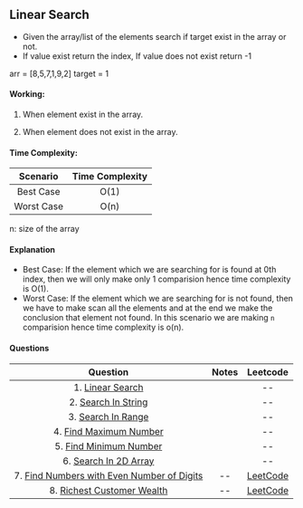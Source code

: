 ## Linear Search
- Given the array/list of the elements search if target exist in the array or not.
- If value exist return the index, If value does not exist return -1

arr = [8,5,7,1,9,2]
target = 1

#### Working:

1. When element exist in the array.
<images>

2. When element does not exist in the array.
<images>

#### Time Complexity:
   | **Scenario**        | **Time Complexity** |         
   | :-------------: |:-------------:|
   | Best Case | O(1) |                        
   |Worst Case|O(n) |
  
n: size of the array

#### Explanation

- Best Case:
If the element which we are searching for is found at 0th index, then we will only make only 1 comparision hence time complexity is O(1).
- Worst Case:
If the element which we are searching for is not found, then we have to make scan all the elements and at the end we make the conclusion that element not found. In this scenario we are making `n` comparision hence time complexity is o(n).

#### Questions
   | **Question**        | **Notes** |**Leetcode** |        
   | :-------------: |:-------------:|:-------------:|
   |1. [Linear Search](https://github.com/mayankdubey1996/DSA_and_Leetcode/blob/main/1.Linear%20Search/linear_search.py)| |--|
   |2. [Search In String](https://github.com/mayankdubey1996/DSA_and_Leetcode/blob/main/1.Linear%20Search/search_in_string.py)||--|
   |3. [Search In Range](https://github.com/mayankdubey1996/DSA_and_Leetcode/blob/main/1.Linear%20Search/search_in_range.py)||--|
   |4. [Find Maximum Number](https://github.com/mayankdubey1996/DSA_and_Leetcode/blob/main/1.Linear%20Search/find_maximum.py)||--|
   |5. [Find Minimum Number](https://github.com/mayankdubey1996/DSA_and_Leetcode/blob/main/1.Linear%20Search/find_mimimum.py)||--|
   |6. [Search In 2D Array](https://github.com/mayankdubey1996/DSA_and_Leetcode/blob/main/1.Linear%20Search/search_in_2d_array.py)||--|
   |7. [Find Numbers with Even Number of Digits](https://github.com/mayankdubey1996/DSA_and_Leetcode/blob/main/1.Linear%20Search/even_digits.py)|--|[LeetCode](https://leetcode.com/problems/find-numbers-with-even-number-of-digits/description/)|
   |8. [Richest Customer Wealth](https://github.com/mayankdubey1996/DSA_and_Leetcode/blob/main/1.Linear%20Search/richest_customer.py)|--| [LeetCode](https://leetcode.com/problems/richest-customer-wealth/)|

